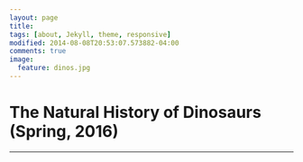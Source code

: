 ```yaml
---
layout: page
title: 
tags: [about, Jekyll, theme, responsive]
modified: 2014-08-08T20:53:07.573882-04:00
comments: true
image:
  feature: dinos.jpg
---
```

# The Natural History of Dinosaurs (Spring, 2016)

---

